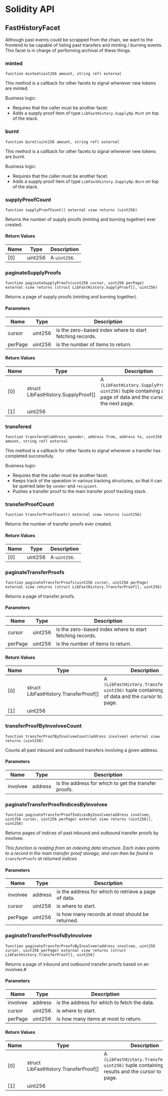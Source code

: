 # Solidity API

## FastHistoryFacet

Although past events could be scrapped from the chain, we want to
the frontend to be capable of listing past transfers and minting / burning events.
This facet is in charge of performing archival of these things.

### minted

```solidity
function minted(uint256 amount, string ref) external
```

This method is a callback for other facets to signal whenever new tokens are minted.

Business logic:
- Requires that the caller must be another facet.
- Adds a supply proof item of type `LibFastHistory.SupplyOp.Mint` on top of the stack.

### burnt

```solidity
function burnt(uint256 amount, string ref) external
```

This method is a callback for other facets to signal whenever new tokens are burnt.

Business logic:
- Requires that the caller must be another facet.
- Adds a supply proof item of type `LibFastHistory.SupplyOp.Burn` on top of the stack.

### supplyProofCount

```solidity
function supplyProofCount() external view returns (uint256)
```

Returns the number of supply proofs (minting and burning together) ever created.

#### Return Values

| Name | Type | Description |
| ---- | ---- | ----------- |
| [0] | uint256 | A `uint256`. |

### paginateSupplyProofs

```solidity
function paginateSupplyProofs(uint256 cursor, uint256 perPage) external view returns (struct LibFastHistory.SupplyProof[], uint256)
```

Returns a page of supply proofs (minting and burning together).

#### Parameters

| Name | Type | Description |
| ---- | ---- | ----------- |
| cursor | uint256 | is the zero-based index where to start fetching records. |
| perPage | uint256 | is the number of items to return. |

#### Return Values

| Name | Type | Description |
| ---- | ---- | ----------- |
| [0] | struct LibFastHistory.SupplyProof[] | A `(LibFastHistory.SupplyProof[], uint256)` tuple containing a page of data and the cursor to the next page. |
| [1] | uint256 |  |

### transfered

```solidity
function transfered(address spender, address from, address to, uint256 amount, string ref) external
```

This method is a callback for other facets to signal whenever a transfer has completed successfuly.

Business logic:
- Requires that the caller must be another facet.
- Keeps track of the operation in various tracking structures, so that it can be queried later by `sender` and `recipient`.
- Pushes a transfer proof to the main transfer proof tracking stack.

### transferProofCount

```solidity
function transferProofCount() external view returns (uint256)
```

Returns the number of transfer proofs ever created.

#### Return Values

| Name | Type | Description |
| ---- | ---- | ----------- |
| [0] | uint256 | A `uint256`. |

### paginateTransferProofs

```solidity
function paginateTransferProofs(uint256 cursor, uint256 perPage) external view returns (struct LibFastHistory.TransferProof[], uint256)
```

Returns a page of transfer proofs.

#### Parameters

| Name | Type | Description |
| ---- | ---- | ----------- |
| cursor | uint256 | is the zero-based index where to start fetching records. |
| perPage | uint256 | is the number of items to return. |

#### Return Values

| Name | Type | Description |
| ---- | ---- | ----------- |
| [0] | struct LibFastHistory.TransferProof[] | A `(LibFastHistory.TransferProof[], uint256)` tuple containing a page of data and the cursor to the next page. |
| [1] | uint256 |  |

### transferProofByInvolveeCount

```solidity
function transferProofByInvolveeCount(address involvee) external view returns (uint256)
```

Counts all past inbound and outbound transfers involving a given address.

#### Parameters

| Name | Type | Description |
| ---- | ---- | ----------- |
| involvee | address | is the address for which to get the transfer proofs. |

### paginateTransferProofIndicesByInvolvee

```solidity
function paginateTransferProofIndicesByInvolvee(address involvee, uint256 cursor, uint256 perPage) external view returns (uint256[], uint256)
```

Returns pages of indices of past inbound and outbound transfer proofs by involvee.

_This function is reading from an indexing data structure. Each index points to a record
in the main transfer proof storage, and can then be found in `transferProofs` at returned indices._

#### Parameters

| Name | Type | Description |
| ---- | ---- | ----------- |
| involvee | address | is the address for which to retrieve a page of data. |
| cursor | uint256 | is where to start. |
| perPage | uint256 | is how many records at most should be returned. |

### paginateTransferProofsByInvolvee

```solidity
function paginateTransferProofsByInvolvee(address involvee, uint256 cursor, uint256 perPage) external view returns (struct LibFastHistory.TransferProof[], uint256)
```

Returns a page of inbound and outbound transfer proofs based on an involvee.#

#### Parameters

| Name | Type | Description |
| ---- | ---- | ----------- |
| involvee | address | is the address for which to fetch the data. |
| cursor | uint256 | is where to start. |
| perPage | uint256 | is how many items at most to return. |

#### Return Values

| Name | Type | Description |
| ---- | ---- | ----------- |
| [0] | struct LibFastHistory.TransferProof[] | A `(LibFastHistory.TransferProof[], uint256)` tuple containing the results and the cursor to the next page. |
| [1] | uint256 |  |

